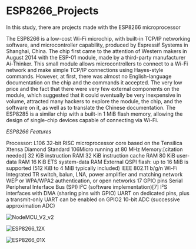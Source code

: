 # ESP8266_Projects
In this study, there are projects made with the ESP8266 microprocessor

The ESP8266 is a low-cost Wi-Fi microchip, with built-in TCP/IP networking software, and microcontroller capability, produced by Espressif Systems in Shanghai, China.
The chip first came to the attention of Western makers in August 2014 with the ESP-01 module, made by a third-party manufacturer Ai-Thinker. This small module allows microcontrollers to connect to a Wi-Fi network and make simple TCP/IP connections using Hayes-style commands. However, at first, there was almost no English-language documentation on the chip and the commands it accepted. The very low price and the fact that there were very few external components on the module, which suggested that it could eventually be very inexpensive in volume, attracted many hackers to explore the module, the chip, and the software on it, as well as to translate the Chinese documentation.
The ESP8285 is a similar chip with a built-in 1 MiB flash memory, allowing the design of single-chip devices capable of connecting via Wi-Fi.

_ESP8266 Features_

Processor: L106 32-bit RISC microprocessor core based on the Tensilica Xtensa Diamond Standard 106Micro running at 80 MHz
Memory:[citation needed]
32 KiB instruction RAM
32 KiB instruction cache RAM
80 KiB user-data RAM
16 KiB ETS system-data RAM
External QSPI flash: up to 16 MiB is supported (512 KiB to 4 MiB typically included)
IEEE 802.11 b/g/n Wi-Fi
Integrated TR switch, balun, LNA, power amplifier and matching network
WEP or WPA/WPA2 authentication, or open networks
17 GPIO pins
Serial Peripheral Interface Bus (SPI)
I²C (software implementation)[7]
I²S interfaces with DMA (sharing pins with GPIO)
UART on dedicated pins, plus a transmit-only UART can be enabled on GPIO2
10-bit ADC (successive approximation ADC)

![NodeMCU_V2_v2](https://user-images.githubusercontent.com/29681734/147874755-91785718-a1f0-41d8-b345-685056e4019f.png)

![ESP8266_12X](https://user-images.githubusercontent.com/29681734/147874753-871c6064-a944-4ae8-b8fb-3b10c9bb4fb6.jpg)

![ESP8266_01X](https://user-images.githubusercontent.com/29681734/147874952-4b5d31ff-afb3-4c76-8449-ae75fb337197.jpg)
